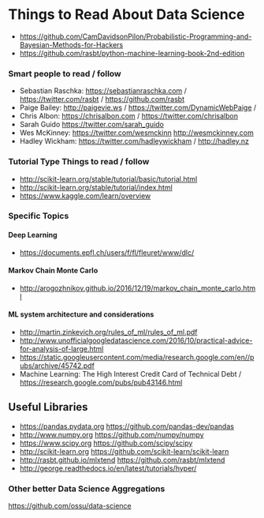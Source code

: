 # Things to Read About Data Science

* https://github.com/CamDavidsonPilon/Probabilistic-Programming-and-Bayesian-Methods-for-Hackers
* https://github.com/rasbt/python-machine-learning-book-2nd-edition


### Smart people to read / follow
* Sebastian Raschka: https://sebastianraschka.com / https://twitter.com/rasbt / https://github.com/rasbt
* Paige Bailey: http://paigevie.ws / https://twitter.com/DynamicWebPaige / 
* Chris Albon: https://chrisalbon.com / https://twitter.com/chrisalbon
* Sarah Guido https://twitter.com/sarah_guido
* Wes McKinney: https://twitter.com/wesmckinn http://wesmckinney.com
* Hadley Wickham: https://twitter.com/hadleywickham / http://hadley.nz


### Tutorial Type Things to read / follow
* http://scikit-learn.org/stable/tutorial/basic/tutorial.html
* http://scikit-learn.org/stable/tutorial/index.html
* https://www.kaggle.com/learn/overview


### Specific Topics

#### Deep Learning
* https://documents.epfl.ch/users/f/fl/fleuret/www/dlc/

#### Markov Chain Monte Carlo
* http://arogozhnikov.github.io/2016/12/19/markov_chain_monte_carlo.html

#### ML system architecture and considerations
* http://martin.zinkevich.org/rules_of_ml/rules_of_ml.pdf
* http://www.unofficialgoogledatascience.com/2016/10/practical-advice-for-analysis-of-large.html
* https://static.googleusercontent.com/media/research.google.com/en//pubs/archive/45742.pdf
* Machine Learning: The High Interest Credit Card of Technical Debt / https://research.google.com/pubs/pub43146.html

## Useful Libraries
* https://pandas.pydata.org https://github.com/pandas-dev/pandas
* http://www.numpy.org https://github.com/numpy/numpy
* https://www.scipy.org https://github.com/scipy/scipy
* http://scikit-learn.org https://github.com/scikit-learn/scikit-learn
* http://rasbt.github.io/mlxtend  https://github.com/rasbt/mlxtend
* http://george.readthedocs.io/en/latest/tutorials/hyper/



### Other better Data Science Aggregations
https://github.com/ossu/data-science
